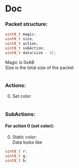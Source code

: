 # Doc

### Packet structure:
```c
uint8_t magic;
uint8_t size;
uint8_t action;
uint8_t subAction;
uint8_t data[size - 4];
```

Magic is 0xAB  
Size is the total size of the packet

#
### Actions:
0. Set color

#
### SubActions:
#### For action 0 (set color):
0. Static color:  
Data looks like
```c
uint8_t r;
uint8_t g;
uint8_t b;
```